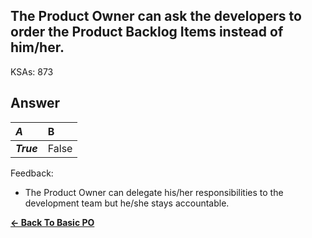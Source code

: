 ## The Product Owner can ask the developers to order the Product Backlog Items instead of him/her.

KSAs: 873

## Answer
| ***A*** | B |
| :--- | :--- |
| ***True*** | False |


Feedback:

- The Product Owner can delegate his/her responsibilities to the development team but he/she stays accountable.

[**<- Back To Basic PO**](../../../Basic_PO.md)

